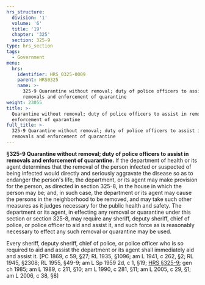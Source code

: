 ```yaml
---
hrs_structure:
  division: '1'
  volume: '6'
  title: '19'
  chapter: '325'
  section: 325-9
type: hrs_section
tags:
  - Government
menu:
  hrs:
    identifier: HRS_0325-0009
    parent: HRS0325
    name: >-
      325-9 Quarantine without removal; duty of police officers to assist in
      removals and enforcement of quarantine
weight: 23055
title: >-
  Quarantine without removal; duty of police officers to assist in removals and
  enforcement of quarantine
full_title: >-
  325-9 Quarantine without removal; duty of police officers to assist in
  removals and enforcement of quarantine
---
```

**§325-9 Quarantine without removal; duty of police officers to assist in removals and enforcement of quarantine.** If the department of health or its agent determines that the removal of the person infected or suspected of being infected would directly and seriously aggravate the disease so as to endanger the person's life, the department, or its agent may make provision for the person, as directed in section 325-8, in the house in which the person may be; and, in such case, the department or its agent may cause the persons in the neighborhood to be removed, and may take such other measures as it judges necessary for the public health and safety. The department or its agent, in effecting any removal or quarantine under this section or section 325-8, may require any sheriff, deputy sheriff, chief of police, or police officer to aid and assist it, and such force as is reasonably necessary to effect any such removal or quarantine may be used.

Every sheriff, deputy sheriff, chief of police, or police officer who is so required to aid and assist the department or its agent shall immediately aid and assist it. [PC 1869, c 59, §27; RL 1935, §1096; am L 1941, c 262, §2; RL 1945, §2308; RL 1955, §49-9; am L Sp 1959 2d, c 1, §19; [HRS §325-9](/title-19/chapter-325/section-325-9/); gen ch 1985; am L 1989, c 211, §10; am L 1990, c 281, §11; am L 2005, c 29, §1; am L 2006, c 38, §8]